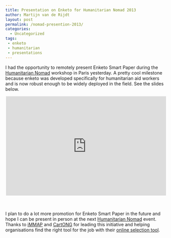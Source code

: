 ```yaml
---
title: Presentation on Enketo for Humanitarian Nomad 2013
author: Martijn van de Rijdt
layout: post
permalink: /nomad-presention-2013/
categories:
  - Uncategorized
tags:
 - enketo
 - humanitarian
 - presentations
---
```


I had the opportunity to remotely present Enketo Smart Paper during the [Humanitarian Nomad](http://humanitarian-nomad.org/) workshop in Paris yesterday. A pretty cool milestone because enketo was developed specifically for humanitarian aid workers and is now robust enough to be widely deployed in the field. See the slides below.
<br/>

<iframe src="https://docs.google.com/presentation/d/1hd5549GmyuqZAhKL5SY3mRqG0TvyfyO39JkqaeD4vD8/embed?start=false&loop=false&delayms=3000" frameborder="0" allowfullscreen="true" mozallowfullscreen="true" webkitallowfullscreen="true" style="min-width: 500px; min-height: 311px; margin: 0 auto; display: block;"></iframe>

<br/><br/>
I plan to do a lot more promotion for Enketo Smart Paper in the future and hope I can be present in person at the next [Humanitarian Nomad](http://humanitarian-nomad.org) event. Thanks to [iMMAP](http://www.immap.org/) and [CartONG](http://cartong.org/) for leading this initiative and helping organisations find the right tool for the job with their [online selection tool](http://humanitarian-nomad.org/online-selection-tool/).
